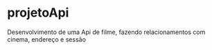 # projetoApi
Desenvolvimento de uma Api de filme, fazendo relacionamentos com cinema, endereço e sessão
